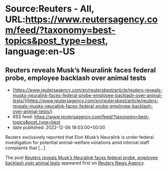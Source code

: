 # Source:Reuters - All, URL:https://www.reutersagency.com/feed/?taxonomy=best-topics&post_type=best, language:en-US

## Reuters reveals Musk’s Neuralink faces federal probe, employee backlash over animal tests
 - [https://www.reutersagency.com/en/reutersbest/article/reuters-reveals-musks-neuralink-faces-federal-probe-employee-backlash-over-animal-tests/](https://www.reutersagency.com/en/reutersbest/article/reuters-reveals-musks-neuralink-faces-federal-probe-employee-backlash-over-animal-tests/)
 - RSS feed: https://www.reutersagency.com/feed/?taxonomy=best-topics&post_type=best
 - date published: 2022-12-06 18:03:00+00:00

<p>Reuters exclusively reported that Elon Musk’s Neuralink is under federal investigation for potential animal-welfare violations amid internal staff complaints that [&#8230;]</p>
<p>The post <a href="https://www.reutersagency.com/en/reutersbest/article/reuters-reveals-musks-neuralink-faces-federal-probe-employee-backlash-over-animal-tests/" rel="nofollow">Reuters reveals Musk’s Neuralink faces federal probe, employee backlash over animal tests</a> appeared first on <a href="https://www.reutersagency.com/en/" rel="nofollow">Reuters News Agency</a>.</p>

